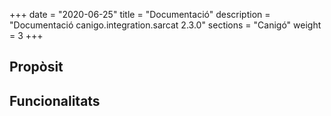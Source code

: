 +++
date        = "2020-06-25"
title       = "Documentació"
description = "Documentació canigo.integration.sarcat 2.3.0"
sections    = "Canigó"
weight      = 3
+++

## Propòsit



## Funcionalitats
